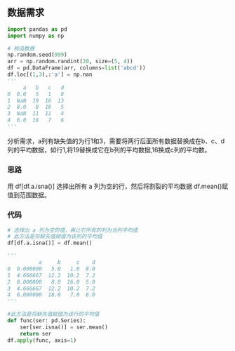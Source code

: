 ## 数据需求

```python
import pandas as pd
import numpy as np

# 构造数据
np.random.seed(999)
arr = np.random.randint(20, size=(5, 4))
df = pd.DataFrame(arr, columns=list('abcd'))
df.loc[(1,3),:'a'] = np.nan
'''
     a   b   c   d
0  0.0   5   1   8
1  NaN  19  16  13
2  8.0   8  16   5
3  NaN  11  11   4
4  6.0  18   7   6
'''
```

分析需求，a列有缺失值的为行1和3，需要将两行后面所有数据替换成在b、c、d列的平均数据，如行1,将19替换成它在b列的平均数据,16换成c列的平均数。

### 思路

用 df[df.a.isna()] 选择出所有 a 列为空的行，然后将割裂的平均数据 df.mean()赋值到范围数据。

### 代码

```python
# 选择出 a 列为空的值，再让它所有的列为当列平均值
# 此方法是将缺失值赋值为该列的平均值
df[df.a.isna()] = df.mean()

'''
          a     b     c    d
0  0.000000   5.0   1.0  8.0
1  4.666667  12.2  10.2  7.2
2  8.000000   8.0  16.0  5.0
3  4.666667  12.2  10.2  7.2
4  6.000000  18.0   7.0  6.0
'''

#此方法是将缺失值赋值为该行的平均值
def func(ser: pd.Series):
    ser[ser.isna()] = ser.mean()
    return ser
df.apply(func, axis=1)
```
